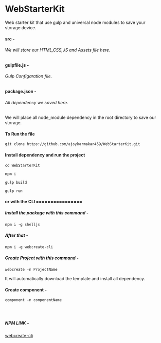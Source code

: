 # WebStarterKit
Web starter kit that use gulp and universal node modules to save your storage device.

#### src - 
###### We will store our HTML,CSS,JS and Assets file here.

#### gulpfile.js - 
###### Gulp Configaration file.

#### package.json - 
###### All dependency we saved here.

We will place all node_module dependency in the root directory to save our storage.


#### To Run the file 

`git clone https://github.com/ajoykarmakar459/WebStarterKit.git`

#### Install dependency and run the project

`cd WebStarterKit`

`npm i`

`gulp build`

`gulp run`


#### or with the CLI ================
##### Install the package with this command -

`npm i -g shelljs`

##### After that -

`npm i -g webcreate-cli`

##### Create Project with this command -

`webcreate -n ProjectName`


It will automatically download the template and install all dependency.
 
#### Create component -
`component -n componentName`

##### &nbsp;

##### NPM LINK -
[webcreate-cli](https://www.npmjs.com/package/webcreate-cli)
